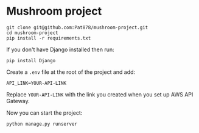 # Mushroom project

```
git clone git@github.com:Pat878/mushroom-project.git
cd mushroom-project
pip install -r requirements.txt
```

If you don't have Django installed then run:

```
pip install Django
```

Create a `.env` file at the root of the project and add:

```
API_LINK=YOUR-API-LINK
```

Replace `YOUR-API-LINK` with the link you created when you set up AWS API Gateway.

Now you can start the project:

```
python manage.py runserver
```